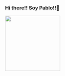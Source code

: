 ### Hi there!! Soy Pablo!!👋

<img height="180em" src="https://github-readme-stats.vercel.app/api?username=pablilloab&show_icons=true&hide_border=true&&count_private=true&include_all_commits=true" />

<!--
**pablilloab/pablilloab** is a ✨ _special_ ✨ repository because its `README.md` (this file) appears on your GitHub profile.

Here are some ideas to get you started:

- 🔭 I’m currently working on ...
- 🌱 I’m currently learning ...
- 👯 I’m looking to collaborate on ...
- 🤔 I’m looking for help with ...
- 💬 Ask me about ...
- 📫 How to reach me: ...
- 😄 Pronouns: ...
- ⚡ Fun fact: ...
-->
